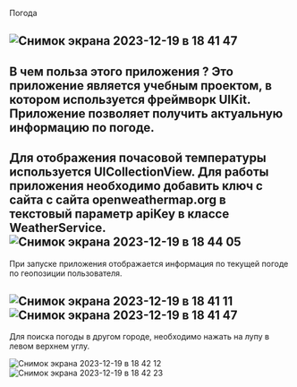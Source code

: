 Погода

![Снимок экрана 2023-12-19 в 18 41 47](https://github.com/varshaver12/WeatherKhlestkin/assets/143330929/536f5e94-18fc-4488-9fea-1cfa9869fb95)
---
В чем польза этого приложения ?
Это приложение является учебным проектом, в котором используется фреймворк UIKit. Приложение позволяет получить актуальную информацию по погоде.
---
Для отображения почасовой температуры используется UICollectionView.
Для работы приложения необходимо добавить ключ с сайта  с сайта openweathermap.org в текстовый параметр apiKey в классе WeatherService. 
![Снимок экрана 2023-12-19 в 18 44 05](https://github.com/varshaver12/WeatherKhlestkin/assets/143330929/70f67bb0-8f19-4b46-8de6-ea74b7e26c89)
---
При запуске приложения отображается информация по текущей погоде по геопозиции пользователя.

![Снимок экрана 2023-12-19 в 18 41 11](https://github.com/varshaver12/WeatherKhlestkin/assets/143330929/5c08c066-1dd1-4f14-84df-77fc7a31d5a0)
![Снимок экрана 2023-12-19 в 18 41 47](https://github.com/varshaver12/WeatherKhlestkin/assets/143330929/0e0cd90f-449a-45a6-b713-f952fce4ca3a)
---
Для поиска погоды в другом городе, необходимо нажать на лупу в левом верхнем углу.

![Снимок экрана 2023-12-19 в 18 42 12](https://github.com/varshaver12/WeatherKhlestkin/assets/143330929/713f16e4-746e-4818-aefa-8d4ccbf8e133)
![Снимок экрана 2023-12-19 в 18 42 23](https://github.com/varshaver12/WeatherKhlestkin/assets/143330929/1a43fec1-6283-4ca2-9309-63d8c1426b65)



